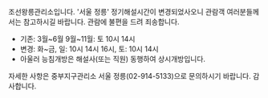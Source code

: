 조선왕릉관리소입니다. '서울 정릉' 정기해설시간이 변경되었사오니 관람객 여러분들께서는 참고하시길 바랍니다. 관람에 불편을 드려 죄송합니다.

- 기존: 3월~6월 9월~11월: 토 10시 14시
- 변경: 화~금, 일: 10시 14시 16시, 토: 10시 14시
- 아울러 능침개방은 해설사(또는 직원) 동행하여 상시개방입니다.

자세한 사항은 중부지구관리소 서울 정릉(02-914-5133)으로 문의하시기 바랍니다. 감사합니다.